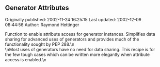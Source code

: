 ## Generator Attributes 
Originally published: 2002-11-24 16:25:15 
Last updated: 2002-12-09 08:44:56 
Author: Raymond Hettinger 
 
Function to enable attribute access for generator instances. Simplifies data sharing for advanced uses of generators and provides much of the functionality sought by PEP 288.\n<br>\nMost uses of generators have no need for data sharing.  This recipe is for the few tough cases which can be written more elegantly when attribute access is enabled.\n